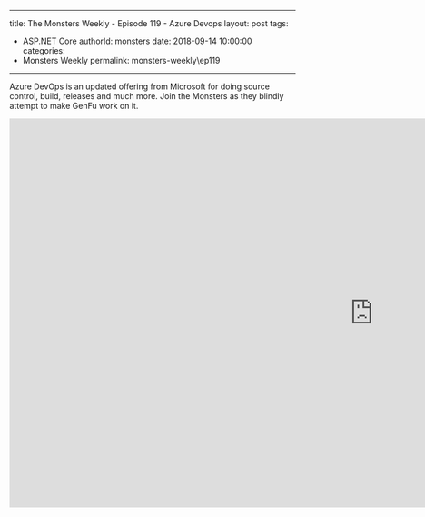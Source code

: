 
---
title: The Monsters Weekly - Episode 119 -  Azure Devops
layout: post
tags: 
  - ASP.NET Core
authorId: monsters
date: 2018-09-14 10:00:00
categories:
  - Monsters Weekly
permalink: monsters-weekly\ep119
---

Azure DevOps is an updated offering from Microsoft for doing source control, build, releases and much more. Join the Monsters as they blindly attempt to make GenFu work on it.


<iframe width="1280" height="685" src="https://www.youtube.com/embed/6DjmoDzioHQ" frameborder="0" allow="accelerometer; autoplay; encrypted-media; gyroscope; picture-in-picture" allowfullscreen></iframe>
